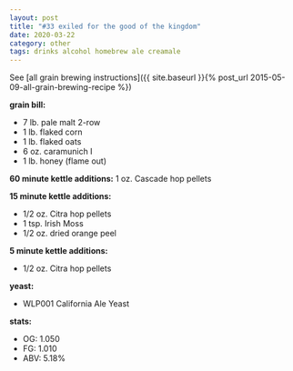 ```yaml
---
layout: post
title: "#33 exiled for the good of the kingdom"
date: 2020-03-22
category: other
tags: drinks alcohol homebrew ale creamale
---
```

See  [all grain brewing instructions]({{ site.baseurl }}{% post_url 2015-05-09-all-grain-brewing-recipe %})

**grain bill:**
* 7 lb. pale malt 2-row
* 1 lb. flaked corn
* 1 lb. flaked oats
* 6 oz. caramunich I
* 1 lb. honey (flame out)

**60 minute kettle additions:**
1 oz. Cascade hop pellets

**15 minute kettle additions:**
* 1/2 oz. Citra hop pellets
* 1 tsp. Irish Moss
* 1/2 oz. dried orange peel

**5 minute kettle additions:**
* 1/2 oz. Citra hop pellets

**yeast:**
* WLP001 California Ale Yeast

**stats:**
* OG: 1.050
* FG: 1.010
* ABV: 5.18%
